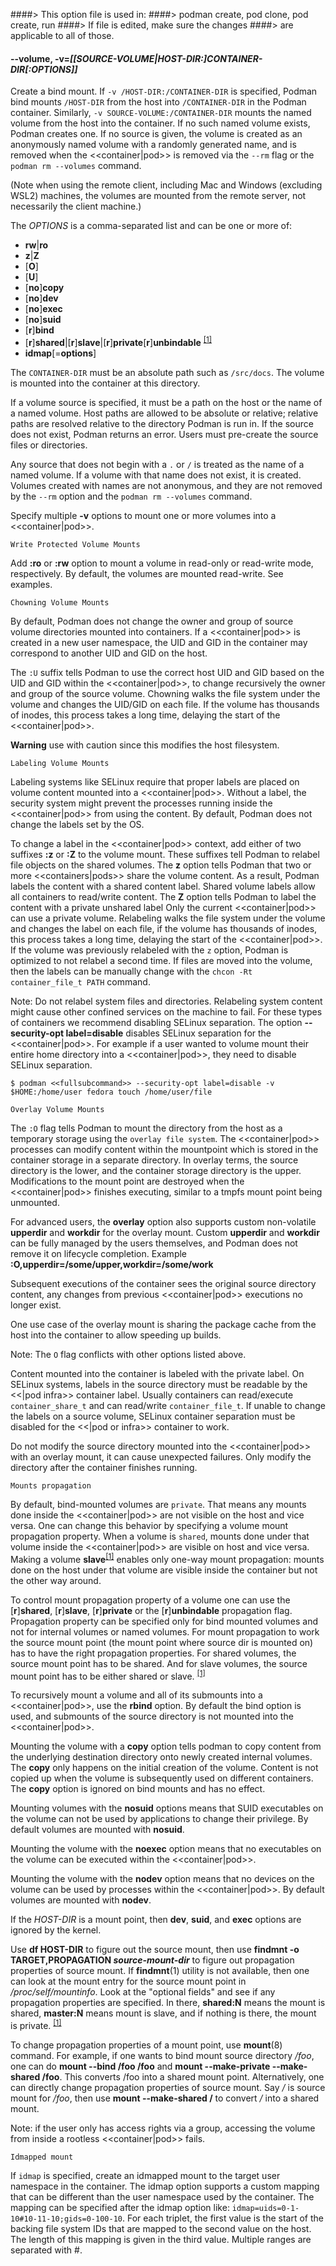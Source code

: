 ####> This option file is used in:
####>   podman create, pod clone, pod create, run
####> If file is edited, make sure the changes
####> are applicable to all of those.
#### **--volume**, **-v**=*[[SOURCE-VOLUME|HOST-DIR:]CONTAINER-DIR[:OPTIONS]]*

Create a bind mount. If `-v /HOST-DIR:/CONTAINER-DIR` is specified, Podman
bind mounts `/HOST-DIR` from the host into `/CONTAINER-DIR` in the Podman
container. Similarly, `-v SOURCE-VOLUME:/CONTAINER-DIR` mounts the named
volume from the host into the container. If no such named volume exists,
Podman creates one. If no source is given, the volume is created
as an anonymously named volume with a randomly generated name, and is
removed when the <<container|pod>> is removed via the `--rm` flag or
the `podman rm --volumes` command.

(Note when using the remote client, including Mac and Windows (excluding WSL2) machines, the volumes are mounted from the remote server, not necessarily the client machine.)

The _OPTIONS_ is a comma-separated list and can be one or more of:

* **rw**|**ro**
* **z**|**Z**
* [**O**]
* [**U**]
* [**no**]**copy**
* [**no**]**dev**
* [**no**]**exec**
* [**no**]**suid**
* [**r**]**bind**
* [**r**]**shared**|[**r**]**slave**|[**r**]**private**[**r**]**unbindable** <sup>[[1]](#Footnote1)</sup>
* **idmap**[=**options**]

The `CONTAINER-DIR` must be an absolute path such as `/src/docs`. The volume
is mounted into the container at this directory.

If a volume source is specified, it must be a path on the host or the name of a
named volume. Host paths are allowed to be absolute or relative; relative paths
are resolved relative to the directory Podman is run in. If the source does not
exist, Podman returns an error. Users must pre-create the source files or
directories.

Any source that does not begin with a `.` or `/` is treated as the name of
a named volume. If a volume with that name does not exist, it is created.
Volumes created with names are not anonymous, and they are not removed by the `--rm`
option and the `podman rm --volumes` command.

Specify multiple **-v** options to mount one or more volumes into a
<<container|pod>>.

`Write Protected Volume Mounts`

Add **:ro** or **:rw** option to mount a volume in read-only or
read-write mode, respectively. By default, the volumes are mounted read-write.
See examples.

`Chowning Volume Mounts`

By default, Podman does not change the owner and group of source volume
directories mounted into containers. If a <<container|pod>> is created in a new
user namespace, the UID and GID in the container may correspond to another UID
and GID on the host.

The `:U` suffix tells Podman to use the correct host UID and GID based on the
UID and GID within the <<container|pod>>, to change recursively the owner and
group of the source volume. Chowning walks the file system under the volume and
changes the UID/GID on each file. If the volume has thousands of inodes, this
process takes a long time, delaying the start of the <<container|pod>>.

**Warning** use with caution since this modifies the host filesystem.

`Labeling Volume Mounts`

Labeling systems like SELinux require that proper labels are placed on volume
content mounted into a <<container|pod>>. Without a label, the security system
might prevent the processes running inside the <<container|pod>> from using the
content. By default, Podman does not change the labels set by the OS.

To change a label in the <<container|pod>> context, add either of two suffixes
**:z** or **:Z** to the volume mount. These suffixes tell Podman to relabel file
objects on the shared volumes. The **z** option tells Podman that two or more
<<containers|pods>> share the volume content. As a result, Podman labels the
content with a shared content label. Shared volume labels allow all containers
to read/write content. The **Z** option tells Podman to label the content with
a private unshared label Only the current <<container|pod>> can use a private
volume. Relabeling walks the file system under the volume and changes the label
on each file, if the volume has thousands of inodes, this process takes a
long time, delaying the start of the <<container|pod>>. If the volume
was previously relabeled with the `z` option, Podman is optimized to not relabel
a second time. If files are moved into the volume, then the labels can be
manually change with the `chcon -Rt container_file_t PATH` command.

Note: Do not relabel system files and directories. Relabeling system content
might cause other confined services on the machine to fail.  For these types
of containers we recommend disabling SELinux separation.  The option
**--security-opt label=disable** disables SELinux separation for the <<container|pod>>.
For example if a user wanted to volume mount their entire home directory into a
<<container|pod>>, they need to disable SELinux separation.

    $ podman <<fullsubcommand>> --security-opt label=disable -v $HOME:/home/user fedora touch /home/user/file

`Overlay Volume Mounts`

The `:O` flag tells Podman to mount the directory from the host as a
temporary storage using the `overlay file system`. The <<container|pod>> processes
can modify content within the mountpoint which is stored in the
container storage in a separate directory. In overlay terms, the source
directory is the lower, and the container storage directory is the
upper. Modifications to the mount point are destroyed when the <<container|pod>>
finishes executing, similar to a tmpfs mount point being unmounted.

For advanced users, the **overlay** option also supports custom non-volatile
**upperdir** and **workdir** for the overlay mount. Custom **upperdir** and
**workdir** can be fully managed by the users themselves, and Podman does not
remove it on lifecycle completion.
Example **:O,upperdir=/some/upper,workdir=/some/work**

Subsequent executions of the container sees the original source directory
content, any changes from previous <<container|pod>> executions no longer exist.

One use case of the overlay mount is sharing the package cache from the
host into the container to allow speeding up builds.

Note: The `O` flag conflicts with other options listed above.

Content mounted into the container is labeled with the private label.
On SELinux systems, labels in the source directory must be readable
by the <<|pod infra>> container label. Usually containers can read/execute `container_share_t`
and can read/write `container_file_t`. If unable to change the labels on a
source volume, SELinux container separation must be disabled for the <<|pod or infra>> container
to work.

Do not modify the source directory mounted into the <<container|pod>> with an overlay mount,
it can cause unexpected failures. Only modify the directory after the container finishes running.

`Mounts propagation`

By default, bind-mounted volumes are `private`. That means any mounts done
inside the <<container|pod>> are not visible on the host and vice versa.
One can change this behavior by specifying a volume mount propagation property.
When a volume is `shared`, mounts done under that volume inside the <<container|pod>>
are visible on host and vice versa. Making a volume **slave**<sup>[[1]](#Footnote1)</sup>
enables only one-way mount propagation: mounts done on the host under that volume
are visible inside the container but not the other way around.

To control mount propagation property of a volume one can use the [**r**]**shared**,
[**r**]**slave**, [**r**]**private** or the [**r**]**unbindable** propagation flag.
Propagation property can be specified only for bind mounted volumes and not for
internal volumes or named volumes. For mount propagation to work the source mount
point (the mount point where source dir is mounted on) has to have the right propagation
properties. For shared volumes, the source mount point has to be shared. And for
slave volumes, the source mount point has to be either shared or slave.
<sup>[[1]](#Footnote1)</sup>

To recursively mount a volume and all of its submounts into a
<<container|pod>>, use the **rbind** option. By default the bind option is
used, and submounts of the source directory is not mounted into the
<<container|pod>>.

Mounting the volume with a **copy** option tells podman to copy content from
the underlying destination directory onto newly created internal volumes. The
**copy** only happens on the initial creation of the volume. Content is not
copied up when the volume is subsequently used on different containers. The
**copy** option is ignored on bind mounts and has no effect.

Mounting volumes with the **nosuid** options means that SUID executables on the
volume can not be used by applications to change their privilege. By default
volumes are mounted with **nosuid**.

Mounting the volume with the **noexec** option means that no executables on the
volume can be executed within the <<container|pod>>.

Mounting the volume with the **nodev** option means that no devices on the volume
can be used by processes within the <<container|pod>>. By default volumes
are mounted with **nodev**.

If the _HOST-DIR_ is a mount point, then **dev**, **suid**, and **exec** options are
ignored by the kernel.

Use **df HOST-DIR** to figure out the source mount, then use
**findmnt -o TARGET,PROPAGATION _source-mount-dir_** to figure out propagation
properties of source mount. If **findmnt**(1) utility is not available, then one
can look at the mount entry for the source mount point in _/proc/self/mountinfo_. Look
at the "optional fields" and see if any propagation properties are specified.
In there, **shared:N** means the mount is shared, **master:N** means mount
is slave, and if nothing is there, the mount is private. <sup>[[1]](#Footnote1)</sup>

To change propagation properties of a mount point, use **mount**(8) command. For
example, if one wants to bind mount source directory _/foo_, one can do
**mount --bind /foo /foo** and **mount --make-private --make-shared /foo**. This
converts /foo into a shared mount point. Alternatively, one can directly
change propagation properties of source mount. Say _/_ is source mount for
_/foo_, then use **mount --make-shared /** to convert _/_ into a shared mount.

Note: if the user only has access rights via a group, accessing the volume
from inside a rootless <<container|pod>> fails.

`Idmapped mount`

If `idmap` is specified, create an idmapped mount to the target user
namespace in the container. The idmap option supports a custom mapping
that can be different than the user namespace used by the
container. The mapping can be specified after the idmap option like:
`idmap=uids=0-1-10#10-11-10;gids=0-100-10`.
For each triplet, the first value is the start of the backing file
system IDs that are mapped to the second value on the host.  The
length of this mapping is given in the third value.
Multiple ranges are separated with #.
